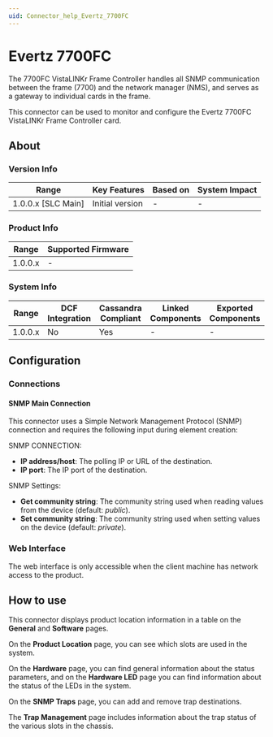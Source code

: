 ```yaml
---
uid: Connector_help_Evertz_7700FC
---
```


# Evertz 7700FC

The 7700FC VistaLINKr Frame Controller handles all SNMP communication between the frame (7700) and the network manager (NMS), and serves as a gateway to individual cards in the frame.

This connector can be used to monitor and configure the Evertz 7700FC VistaLINKr Frame Controller card.

## About

### Version Info

| Range                | Key Features     | Based on     | System Impact     |
|----------------------|------------------|--------------|-------------------|
| 1.0.0.x [SLC Main]   | Initial version  | -            | -                 |

### Product Info

| Range     | Supported Firmware     |
|-----------|------------------------|
| 1.0.0.x   | -                      |

### System Info

| Range     | DCF Integration     | Cassandra Compliant     | Linked Components     | Exported Components     |
|-----------|---------------------|-------------------------|-----------------------|-------------------------|
| 1.0.0.x   | No                  | Yes                     | -                     | -                       |

## Configuration

### Connections

#### SNMP Main Connection

This connector uses a Simple Network Management Protocol (SNMP) connection and requires the following input during element creation:

SNMP CONNECTION:

- **IP address/host**: The polling IP or URL of the destination.
- **IP port**: The IP port of the destination.

SNMP Settings:

- **Get community string**: The community string used when reading values from the device (default: *public*).
- **Set community string**: The community string used when setting values on the device (default: *private*).

### Web Interface

The web interface is only accessible when the client machine has network access to the product.

## How to use

This connector displays product location information in a table on the **General** and **Software** pages.

On the **Product Location** page, you can see which slots are used in the system.

On the **Hardware** page, you can find general information about the status parameters, and on the **Hardware LED** page you can find information about the status of the LEDs in the system.

On the **SNMP Traps** page, you can add and remove trap destinations.

The **Trap Management** page includes information about the trap status of the various slots in the chassis.
